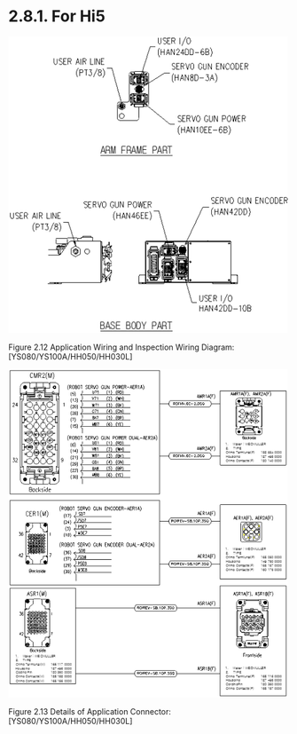 ﻿# 2.8.1. For Hi5


![](../../_assets/그림_2.12_어플리케이션용_배선_및_배관도.png)

Figure 2.12 Application Wiring and Inspection Wiring Diagram: [YS080/YS100A/HH050/HH030L]

![](../../_assets/그림_2.13_어플리케이션_커넥터_상세.png)

Figure 2.13 Details of Application Connector: [YS080/YS100A/HH050/HH030L]